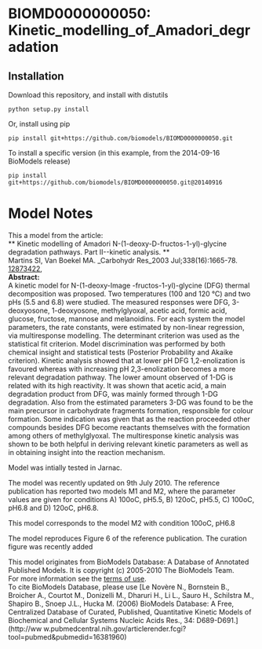 # BIOMD0000000050: Kinetic_modelling_of_Amadori_degradation

## Installation

Download this repository, and install with distutils

`python setup.py install`

Or, install using pip

`pip install git+https://github.com/biomodels/BIOMD0000000050.git`

To install a specific version (in this example, from the 2014-09-16 BioModels release)

`pip install git+https://github.com/biomodels/BIOMD0000000050.git@20140916`


# Model Notes


This a model from the article:  
** Kinetic modelling of Amadori N-(1-deoxy-D-fructos-1-yl)-glycine degradation pathways. Part II--kinetic analysis. **   
Martins SI, Van Boekel MA. _Carbohydr Res_2003 Jul;338(16):1665-78.
[12873422](http://www.ncbi.nlm.nih.gov/pubmed/12873422),  
**Abstract:**   
A kinetic model for N-(1-deoxy-Image -fructos-1-yl)-glycine (DFG) thermal
decomposition was proposed. Two temperatures (100 and 120 °C) and two pHs (5.5
and 6.8) were studied. The measured responses were DFG, 3-deoxyosone,
1-deoxyosone, methylglyoxal, acetic acid, formic acid, glucose, fructose,
mannose and melanoidins. For each system the model parameters, the rate
constants, were estimated by non-linear regression, via multiresponse
modelling. The determinant criterion was used as the statistical fit
criterion. Model discrimination was performed by both chemical insight and
statistical tests (Posterior Probability and Akaike criterion). Kinetic
analysis showed that at lower pH DFG 1,2-enolization is favoured whereas with
increasing pH 2,3-enolization becomes a more relevant degradation pathway. The
lower amount observed of 1-DG is related with its high reactivity. It was
shown that acetic acid, a main degradation product from DFG, was mainly formed
through 1-DG degradation. Also from the estimated parameters 3-DG was found to
be the main precursor in carbohydrate fragments formation, responsible for
colour formation. Some indication was given that as the reaction proceeded
other compounds besides DFG become reactants themselves with the formation
among others of methylglyoxal. The multiresponse kinetic analysis was shown to
be both helpful in deriving relevant kinetic parameters as well as in
obtaining insight into the reaction mechanism.

Model was intially tested in Jarnac.

The model was recently updated on 9th July 2010. The reference publication has
reported two models M1 and M2, where the parameter values are given for
conditions A) 100oC, pH5.5, B) 120oC, pH5.5, C) 100oC, pH6.8 and D) 120oC,
pH6.8.

This model corresponds to the model M2 with condition 100oC, pH6.8

The model reproduces Figure 6 of the reference publication. The curation
figure was recently added

This model originates from BioModels Database: A Database of Annotated
Published Models. It is copyright (c) 2005-2010 The BioModels Team.  
For more information see the [terms of
use](http://www.ebi.ac.uk/biomodels/legal.html).  
To cite BioModels Database, please use [Le Novère N., Bornstein B., Broicher
A., Courtot M., Donizelli M., Dharuri H., Li L., Sauro H., Schilstra M.,
Shapiro B., Snoep J.L., Hucka M. (2006) BioModels Database: A Free,
Centralized Database of Curated, Published, Quantitative Kinetic Models of
Biochemical and Cellular Systems Nucleic Acids Res., 34: D689-D691.](http://ww
w.pubmedcentral.nih.gov/articlerender.fcgi?tool=pubmed&pubmedid=16381960)


